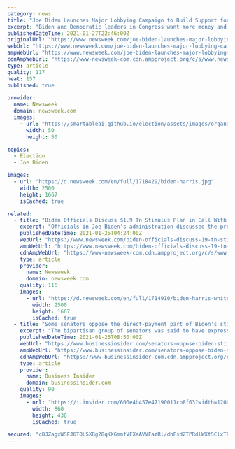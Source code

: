 ```yaml
---
category: news
title: "Joe Biden Launches Major Lobbying Campaign to Build Support for $1.9T Stimulus Package"
excerpt: "Biden and Democratic leaders in Congress want more money and programs, but GOP lawmakers have balked at the legislation's massive price tag."
publishedDateTime: 2021-01-27T22:46:00Z
originalUrl: "https://www.newsweek.com/joe-biden-launches-major-lobbying-campaign-build-support-19t-stimulus-package-1564976"
webUrl: "https://www.newsweek.com/joe-biden-launches-major-lobbying-campaign-build-support-19t-stimulus-package-1564976"
ampWebUrl: "https://www.newsweek.com/joe-biden-launches-major-lobbying-campaign-build-support-19t-stimulus-package-1564976?amp=1"
cdnAmpWebUrl: "https://www-newsweek-com.cdn.ampproject.org/c/s/www.newsweek.com/joe-biden-launches-major-lobbying-campaign-build-support-19t-stimulus-package-1564976?amp=1"
type: article
quality: 117
heat: 157
published: true

provider:
  name: Newsweek
  domain: newsweek.com
  images:
    - url: "https://smartableai.github.io/election/assets/images/organizations/newsweek.com-50x50.jpg"
      width: 50
      height: 50

topics:
  - Election
  - Joe Biden

images:
  - url: "https://d.newsweek.com/en/full/1718429/biden-harris.jpg"
    width: 2500
    height: 1667
    isCached: true

related:
  - title: "Biden Officials Discuss $1.9 Tn Stimulus Plan in Call With Group of Bipartisan Lawmakers"
    excerpt: "Officials in Joe Biden's administration discussed the president's $1.9 trillion stimulus proposal in a call with a group of bipartisan lawmakers on Sunday. On January 14, days before his inauguration,"
    publishedDateTime: 2021-01-25T04:24:00Z
    webUrl: "https://www.newsweek.com/biden-officials-discuss-19-tn-stimulus-plan-call-group-bipartisan-lawmakers-1564026"
    ampWebUrl: "https://www.newsweek.com/biden-officials-discuss-19-tn-stimulus-plan-call-group-bipartisan-lawmakers-1564026?amp=1"
    cdnAmpWebUrl: "https://www-newsweek-com.cdn.ampproject.org/c/s/www.newsweek.com/biden-officials-discuss-19-tn-stimulus-plan-call-group-bipartisan-lawmakers-1564026?amp=1"
    type: article
    provider:
      name: Newsweek
      domain: newsweek.com
    quality: 116
    images:
      - url: "https://d.newsweek.com/en/full/1714910/biden-harris-white-house.jpg"
        width: 2500
        height: 1667
        isCached: true
  - title: "Some senators oppose the direct-payment part of Biden's stimulus plan because they think it gives too much money to the wealthy, report says"
    excerpt: "The bipartisan group of senators was said to have expressed its concerns during a call with the White House on Sunday."
    publishedDateTime: 2021-01-25T08:50:00Z
    webUrl: "https://www.businessinsider.com/senators-oppose-biden-stimulus-checks-for-the-wealthy-politico-2021-1"
    ampWebUrl: "https://www.businessinsider.com/senators-oppose-biden-stimulus-checks-for-the-wealthy-politico-2021-1?amp"
    cdnAmpWebUrl: "https://www-businessinsider-com.cdn.ampproject.org/c/s/www.businessinsider.com/senators-oppose-biden-stimulus-checks-for-the-wealthy-politico-2021-1?amp"
    type: article
    provider:
      name: Business Insider
      domain: businessinsider.com
    quality: 90
    images:
      - url: "https://i.insider.com/600e4b457e47190011cb8f63?width=1200&format=jpeg"
        width: 860
        height: 430
        isCached: true

secured: "c8JZagxWSFJ6TQLSXBg28qKXGmmfVFXaAVVFazRl/dhFsdZTPRdlWXfSClxTPAMR5sylLkG6pllmE0hNY6OS8H1ZxEtlyJ5l4xbzS+2kenor0i53NchDpQrJILhIYOZCYittYz6Si+H1uO0Yft0nkucqkbyJxus91WF/kO3DyDnOsmM0L3HGcc9nlOIoDpqT6WGyBwGKnmmCEsUOYCrtXB7SF65WX8WWKtyTh1nCG9te6ds2y38NFIscdeg8D/89ob/KbHP6CbrXO7e+G8SxHpV5HubEIU3dgIa3EfCJLdqSjLDxl7VN5GzWq/peYuuBkzQbmV056hw6RawnVTHCZ3rqSVMTVdSnCh+0WAKBlx8=;PXldl/BZLDUFiPQO2Fw6Bw=="
---
```


